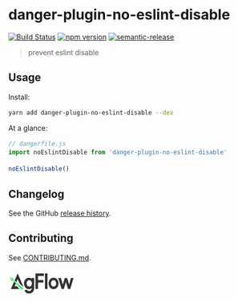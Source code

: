 # danger-plugin-no-eslint-disable

[![Build Status](https://travis-ci.org//danger-plugin-no-eslint-disable.svg?branch=master)](https://travis-ci.org/agflow/danger-plugin-no-eslint-disable)
[![npm version](https://badge.fury.io/js/danger-plugin-no-eslint-disable.svg)](https://badge.fury.io/js/danger-plugin-no-eslint-disable)
[![semantic-release](https://img.shields.io/badge/%20%20%F0%9F%93%A6%F0%9F%9A%80-semantic--release-e10079.svg)](https://github.com/semantic-release/semantic-release)

> prevent eslint disable

## Usage

Install:

```sh
yarn add danger-plugin-no-eslint-disable --dev
```

At a glance:

```js
// dangerfile.js
import noEslintDisable from 'danger-plugin-no-eslint-disable'

noEslintDisable()
```
## Changelog

See the GitHub [release history](/releases).

## Contributing

See [CONTRIBUTING.md](CONTRIBUTING.md).

###
<img border="0" alt="AgFlow" src="https://raw.githubusercontent.com/agflow/logos/master/agflow-logo.png" width="130" height="40"></a>